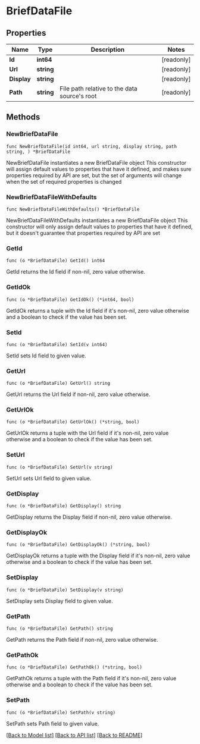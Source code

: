 # BriefDataFile

## Properties

Name | Type | Description | Notes
------------ | ------------- | ------------- | -------------
**Id** | **int64** |  | [readonly] 
**Url** | **string** |  | [readonly] 
**Display** | **string** |  | [readonly] 
**Path** | **string** | File path relative to the data source&#39;s root | [readonly] 

## Methods

### NewBriefDataFile

`func NewBriefDataFile(id int64, url string, display string, path string, ) *BriefDataFile`

NewBriefDataFile instantiates a new BriefDataFile object
This constructor will assign default values to properties that have it defined,
and makes sure properties required by API are set, but the set of arguments
will change when the set of required properties is changed

### NewBriefDataFileWithDefaults

`func NewBriefDataFileWithDefaults() *BriefDataFile`

NewBriefDataFileWithDefaults instantiates a new BriefDataFile object
This constructor will only assign default values to properties that have it defined,
but it doesn't guarantee that properties required by API are set

### GetId

`func (o *BriefDataFile) GetId() int64`

GetId returns the Id field if non-nil, zero value otherwise.

### GetIdOk

`func (o *BriefDataFile) GetIdOk() (*int64, bool)`

GetIdOk returns a tuple with the Id field if it's non-nil, zero value otherwise
and a boolean to check if the value has been set.

### SetId

`func (o *BriefDataFile) SetId(v int64)`

SetId sets Id field to given value.


### GetUrl

`func (o *BriefDataFile) GetUrl() string`

GetUrl returns the Url field if non-nil, zero value otherwise.

### GetUrlOk

`func (o *BriefDataFile) GetUrlOk() (*string, bool)`

GetUrlOk returns a tuple with the Url field if it's non-nil, zero value otherwise
and a boolean to check if the value has been set.

### SetUrl

`func (o *BriefDataFile) SetUrl(v string)`

SetUrl sets Url field to given value.


### GetDisplay

`func (o *BriefDataFile) GetDisplay() string`

GetDisplay returns the Display field if non-nil, zero value otherwise.

### GetDisplayOk

`func (o *BriefDataFile) GetDisplayOk() (*string, bool)`

GetDisplayOk returns a tuple with the Display field if it's non-nil, zero value otherwise
and a boolean to check if the value has been set.

### SetDisplay

`func (o *BriefDataFile) SetDisplay(v string)`

SetDisplay sets Display field to given value.


### GetPath

`func (o *BriefDataFile) GetPath() string`

GetPath returns the Path field if non-nil, zero value otherwise.

### GetPathOk

`func (o *BriefDataFile) GetPathOk() (*string, bool)`

GetPathOk returns a tuple with the Path field if it's non-nil, zero value otherwise
and a boolean to check if the value has been set.

### SetPath

`func (o *BriefDataFile) SetPath(v string)`

SetPath sets Path field to given value.



[[Back to Model list]](../README.md#documentation-for-models) [[Back to API list]](../README.md#documentation-for-api-endpoints) [[Back to README]](../README.md)


